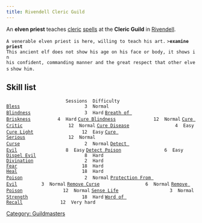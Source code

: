 ```yaml
---
title: Rivendell Cleric Guild
---
```


An **elven priest** teaches [cleric](cleric "wikilink")
[spells](spell "wikilink") at the **Cleric Guild** in
[Rivendell](Rivendell "wikilink").

`A venerable elven priest is here, willing to teach his art.`
`>`**`examine priest`**
`This ancient elf does not show his age on his face or body, it shows in`
`his confident, commanding manner and the great respect that other elves`
`show him.`

## Skill list

`                      Sessions  Difficulty`
[`Bless`](Bless "wikilink")`                        3  Normal`
[`Blindness`](Blindness "wikilink")`                    3  Hard`
[`Breath of Briskness`](Breath_of_Briskness "wikilink")`          4  Hard`
[`Cure Blindness`](Cure_Blindness "wikilink")`              12  Normal`
[`Cure Critic`](Cure_Critic "wikilink")`                 12  Normal`
[`Cure Disease`](Cure_Disease "wikilink")`                 4  Easy`
[`Cure Light`](Cure_Light "wikilink")`                  12  Easy`
[`Cure Serious`](Cure_Serious "wikilink")`                12  Normal`
[`Curse`](Curse "wikilink")`                        2  Normal`
[`Detect Evil`](Detect_Evil "wikilink")`                  8  Easy`
[`Detect Poison`](Detect_Poison "wikilink")`                6  Easy`
[`Dispel Evil`](Dispel_Evil "wikilink")`                  8  Hard`
[`Divination`](Divination "wikilink")`                   2  Hard`
[`Fear`](Fear "wikilink")`                        18  Hard`
[`Heal`](Heal "wikilink")`                        18  Hard`
[`Poison`](Poison "wikilink")`                       2  Normal`
[`Protection From Evil`](Protection_From_Evil "wikilink")`         3  Normal`
[`Remove Curse`](Remove_Curse "wikilink")`                 6  Normal`
[`Remove Poison`](Remove_Poison "wikilink")`               12  Normal`
[`Sense Life`](Sense_Life "wikilink")`                   3  Normal`
[`Strength`](Strength "wikilink")`                    18  Hard`
[`Word of Recall`](Word_of_Recall "wikilink")`              12  Very hard`

[Category: Guildmasters](Category:_Guildmasters "wikilink")